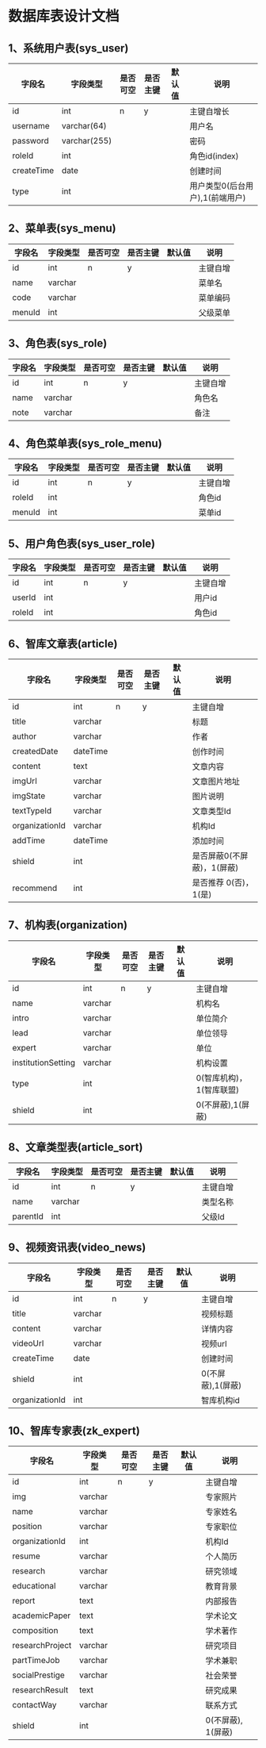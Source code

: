 # 数据库表设计文档

## 1、系统用户表(sys_user)

| 字段名        | 字段类型         | 是否可空 | 是否主键 | 默认值  | 说明                  |
| ---------- | ------------ | ---- | ---- | ---- | ------------------- |
| id         | int          | n    | y    |      | 主键自增长               |
| username   | varchar(64)  |      |      |      | 用户名                 |
| password   | varchar(255) |      |      |      | 密码                  |
| roleId     | int          |      |      |      | 角色id(index)         |
| createTime | date         |      |      |      | 创建时间                |
| type       | int          |      |      |      | 用户类型0(后台用户),1(前端用户) |

## 2、菜单表(sys_menu)

| 字段名    | 字段类型    | 是否可空 | 是否主键 | 默认值  | 说明   |
| ------ | ------- | ---- | ---- | ---- | ---- |
| id     | int     | n    | y    |      | 主键自增 |
| name   | varchar |      |      |      | 菜单名  |
| code   | varchar |      |      |      | 菜单编码 |
| menuId | int     |      |      |      | 父级菜单 |

## 3、角色表(sys_role)

| 字段名  | 字段类型    | 是否可空 | 是否主键 | 默认值  | 说明   |
| ---- | ------- | ---- | ---- | ---- | ---- |
| id   | int     | n    | y    |      | 主键自增 |
| name | varchar |      |      |      | 角色名  |
| note | varchar |      |      |      | 备注   |

## 4、角色菜单表(sys_role_menu)

| 字段名    | 字段类型 | 是否可空 | 是否主键 | 默认值  | 说明   |
| ------ | ---- | ---- | ---- | ---- | ---- |
| id     | int  | n    | y    |      | 主键自增 |
| roleId | int  |      |      |      | 角色id |
| menuId | int  |      |      |      | 菜单id |

## 5、用户角色表(sys_user_role)

| 字段名    | 字段类型 | 是否可空 | 是否主键 | 默认值  | 说明   |
| ------ | ---- | ---- | ---- | ---- | ---- |
| id     | int  | n    | y    |      | 主键自增 |
| userId | int  |      |      |      | 用户id |
| roleId | int  |      |      |      | 角色id |

## 6、智库文章表(article)

| 字段名            | 字段类型     | 是否可空 | 是否主键 | 默认值  | 说明               |
| -------------- | -------- | ---- | ---- | ---- | ---------------- |
| id             | int      | n    | y    |      | 主键自增             |
| title          | varchar  |      |      |      | 标题               |
| author         | varchar  |      |      |      | 作者               |
| createdDate    | dateTime |      |      |      | 创作时间             |
| content        | text     |      |      |      | 文章内容             |
| imgUrl         | varchar  |      |      |      | 文章图片地址           |
| imgState       | varchar  |      |      |      | 图片说明             |
| textTypeId     | varchar  |      |      |      | 文章类型Id           |
| organizationId | varchar  |      |      |      | 机构Id             |
| addTime        | dateTime |      |      |      | 添加时间             |
| shield         | int      |      |      |      | 是否屏蔽0(不屏蔽)，1(屏蔽) |
| recommend      | int      |      |      |      | 是否推荐 0(否)， 1(是)  |

## 7、机构表(organization)

| 字段名                | 字段类型    | 是否可空 | 是否主键 | 默认值  | 说明              |
| ------------------ | ------- | ---- | ---- | ---- | --------------- |
| id                 | int     | n    | y    |      | 主键自增            |
| name               | varchar |      |      |      | 机构名             |
| intro              | varchar |      |      |      | 单位简介            |
| lead               | varchar |      |      |      | 单位领导            |
| expert             | varchar |      |      |      | 单位              |
| institutionSetting | varchar |      |      |      | 机构设置            |
| type               | int     |      |      |      | 0(智库机构)，1(智库联盟) |
| shield             | int     |      |      |      | 0(不屏蔽),1(屏蔽)    |

## 8、文章类型表(article_sort)

| 字段名      | 字段类型    | 是否可空 | 是否主键 | 默认值  | 说明   |
| -------- | ------- | ---- | ---- | ---- | ---- |
| id       | int     | n    | y    |      | 主键自增 |
| name     | varchar |      |      |      | 类型名称 |
| parentId | int     |      |      |      | 父级Id |

## 9、视频资讯表(video_news)

| 字段名            | 字段类型    | 是否可空 | 是否主键 | 默认值  | 说明           |
| -------------- | ------- | ---- | ---- | ---- | ------------ |
| id             | int     | n    | y    |      | 主键自增         |
| title          | varchar |      |      |      | 视频标题         |
| content        | varchar |      |      |      | 详情内容         |
| videoUrl       | varchar |      |      |      | 视频url        |
| createTime     | date    |      |      |      | 创建时间         |
| shield         | int     |      |      |      | 0(不屏蔽),1(屏蔽) |
| organizationId | int     |      |      |      | 智库机构id       |

## 10、智库专家表(zk_expert)

| 字段名             | 字段类型    | 是否可空 | 是否主键 | 默认值  | 说明            |
| --------------- | ------- | ---- | ---- | ---- | ------------- |
| id              | int     | n    | y    |      | 主键自增          |
| img             | varchar |      |      |      | 专家照片          |
| name            | varchar |      |      |      | 专家姓名          |
| position        | varchar |      |      |      | 专家职位          |
| organizationId  | int     |      |      |      | 机构Id          |
| resume          | varchar |      |      |      | 个人简历          |
| research        | varchar |      |      |      | 研究领域          |
| educational     | varchar |      |      |      | 教育背景          |
| report          | text    |      |      |      | 内部报告          |
| academicPaper   | text    |      |      |      | 学术论文          |
| composition     | text    |      |      |      | 学术著作          |
| researchProject | varchar |      |      |      | 研究项目          |
| partTimeJob     | varchar |      |      |      | 学术兼职          |
| socialPrestige  | varchar |      |      |      | 社会荣誉          |
| researchResult  | text    |      |      |      | 研究成果          |
| contactWay      | varchar |      |      |      | 联系方式          |
| shield          | int     |      |      |      | 0(不屏蔽), 1(屏蔽) |

